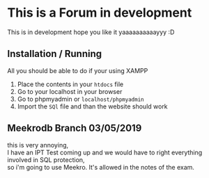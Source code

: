 This is a Forum in development
===
This is in development hope you like it yaaaaaaaaaayyy :D

Installation / Running
---
All you should be able to do if your using XAMPP
1. Place the contents in your ```htdocs``` file
2. Go to your localhost in your browser
3. Go to phpmyadmin or ```localhost/phpmyadmin```
4. Import the ```SQl``` file and than the website should work

Meekrodb Branch 03/05/2019
---
this is very annoying, <br> I have an IPT Test coming
up and we would have to right everything involved in
SQL protection, <br> so i'm going to use Meekro. It's
allowed in the notes of the exam.
